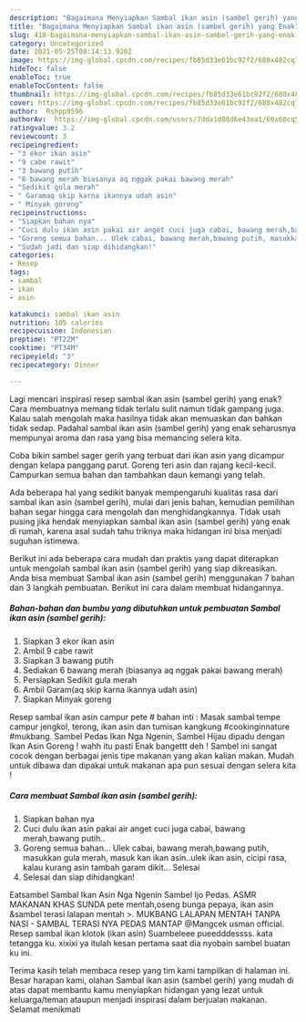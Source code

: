```yaml
---
description: "Bagaimana Menyiapkan Sambal ikan asin (sambel gerih) yang Enak"
title: "Bagaimana Menyiapkan Sambal ikan asin (sambel gerih) yang Enak"
slug: 418-bagaimana-menyiapkan-sambal-ikan-asin-sambel-gerih-yang-enak
category: Uncategorized
date: 2021-05-25T00:14:13.920Z
image: https://img-global.cpcdn.com/recipes/fb85d33e61bc92f2/680x482cq70/sambal-ikan-asin-sambel-gerih-foto-resep-utama.jpg
hideToc: false
enableToc: true
enableTocContent: false
thumbnail: https://img-global.cpcdn.com/recipes/fb85d33e61bc92f2/680x482cq70/sambal-ikan-asin-sambel-gerih-foto-resep-utama.jpg
cover: https://img-global.cpcdn.com/recipes/fb85d33e61bc92f2/680x482cq70/sambal-ikan-asin-sambel-gerih-foto-resep-utama.jpg
author:  Rshpp9596
authorAv:  https://img-global.cpcdn.com/users/7dda1d88d6e43ea1/60x60cq50/avatar.jpg
ratingvalue: 3.2
reviewcount: 3
recipeingredient:
- "3 ekor ikan asin"
- "9 cabe rawit"
- "3 bawang putih"
- "6 bawang merah biasanya aq nggak pakai bawang merah"
- "Sedikit gula merah"
- " Garamaq skip karna ikannya udah asin"
- " Minyak goreng"
recipeinstructions:
- "Siapkan bahan nya"
- "Cuci dulu ikan asin pakai air anget cuci juga cabai, bawang merah,bawang putih.."
- "Goreng semua bahan... Ulek cabai, bawang merah,bawang putih, masukkan gula merah, masuk kan ikan asin..ulek ikan asin, cicipi rasa, kalau kurang asin tambah garam dikit... Selesai"
- "Sudah jadi dan siap dihidangkan!"
categories:
- Resep
tags:
- sambal
- ikan
- asin

katakunci: sambal ikan asin 
nutrition: 105 calories
recipecuisine: Indonesian
preptime: "PT22M"
cooktime: "PT34M"
recipeyield: "3"
recipecategory: Dinner

---
```



Lagi mencari inspirasi resep sambal ikan asin (sambel gerih) yang enak? Cara membuatnya memang tidak terlalu sulit namun tidak gampang juga. Kalau salah mengolah maka hasilnya tidak akan memuaskan dan bahkan tidak sedap. Padahal sambal ikan asin (sambel gerih) yang enak seharusnya mempunyai aroma dan rasa yang bisa memancing selera kita.


Coba bikin sambel sager gerih yang terbuat dari ikan asin yang dicampur dengan kelapa panggang parut. Goreng teri asin dan rajang kecil-kecil. Campurkan semua bahan dan tambahkan daun kemangi yang telah.

Ada beberapa hal yang sedikit banyak mempengaruhi kualitas rasa dari sambal ikan asin (sambel gerih), mulai dari jenis bahan, kemudian pemilihan bahan segar hingga cara mengolah dan menghidangkannya. Tidak usah pusing jika hendak menyiapkan sambal ikan asin (sambel gerih) yang enak di rumah, karena asal sudah tahu triknya maka hidangan ini bisa menjadi suguhan istimewa.


Berikut ini ada beberapa cara mudah dan praktis yang dapat diterapkan untuk mengolah sambal ikan asin (sambel gerih) yang siap dikreasikan. Anda bisa membuat Sambal ikan asin (sambel gerih) menggunakan 7 bahan dan 3 langkah pembuatan. Berikut ini cara dalam membuat hidangannya.

<!--inarticleads1-->

##### Bahan-bahan dan bumbu yang dibutuhkan untuk pembuatan Sambal ikan asin (sambel gerih):

1. Siapkan 3 ekor ikan asin
1. Ambil 9 cabe rawit
1. Siapkan 3 bawang putih
1. Sediakan 6 bawang merah (biasanya aq nggak pakai bawang merah)
1. Persiapkan Sedikit gula merah
1. Ambil  Garam(aq skip karna ikannya udah asin)
1. Siapkan  Minyak goreng


Resep sambal ikan asin campur pete # bahan inti : Masak sambal tempe campur jengkol, terong, ikan asin dan tumisan kangkung #cookinginnature #mukbang. Sambel Pedas Ikan Nga Ngenin, Sambel Hijau dipadu dengan Ikan Asin Goreng ! wahh itu pasti Enak bangettt deh ! Sambel ini sangat cocok dengan berbagai jenis tipe makanan yang akan kalian makan. Mudah untuk dibawa dan dipakai untuk makanan apa pun sesuai dengan selera kita ! 

<!--inarticleads2-->

##### Cara membuat Sambal ikan asin (sambel gerih):

1. Siapkan bahan nya
1. Cuci dulu ikan asin pakai air anget cuci juga cabai, bawang merah,bawang putih..
1. Goreng semua bahan... Ulek cabai, bawang merah,bawang putih, masukkan gula merah, masuk kan ikan asin..ulek ikan asin, cicipi rasa, kalau kurang asin tambah garam dikit... Selesai
1. Selesai dan siap dihidangkan!

Eatsambel Sambal Ikan Asin Nga Ngenin Sambel Ijo Pedas. ASMR MAKANAN KHAS SUNDA pete mentah,oseng bunga pepaya, ikan asin &amp;sambel terasi lalapan mentah &gt;. MUKBANG LALAPAN MENTAH TANPA NASI - SAMBAL TERASI NYA PEDAS MANTAP @Mangcek usman official. Resep sambal ikan klotok (ikan asin) Suambeleee pueedddessss. kata tetangga ku. xixixi ya itulah kesan pertama saat dia nyobain sambel buatan ku ini. 

Terima kasih telah membaca resep yang tim kami tampilkan di halaman ini. Besar harapan kami, olahan Sambal ikan asin (sambel gerih) yang mudah di atas dapat membantu kamu menyiapkan hidangan yang lezat untuk keluarga/teman ataupun menjadi inspirasi dalam berjualan makanan. Selamat menikmati
